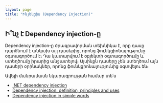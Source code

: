 ```yaml
---
layout: page
title: "Ինյեկցիա (Dependency Injection)" 
---
```


## Ի՞նչ է Dependency injection-ը

Dependency injection-ը ծրագրավորման տեխնիկա է, որը դասը դարձնում է անկախ այլ դասերից, որոնց ֆունկցիոնալությունը օգտագործում է։ Դա կատարվում է օբյեկտի օգտագործումը և ստեղծումը իրարից անջատելով։ Այսինքն դասերը չեն ստեղծում այն դասերի օրինակներ, որոնց ֆունկցիոնալությունից օգտվելու են։

Ավելի մանրամասն նկարագրության համար տե՛ս

- [.NET dependency injection](https://learn.microsoft.com/en-us/dotnet/core/extensions/dependency-injection)
- [Dependency injection: definition, principles and uses](https://www.growin.com/what-is-dependency-injection)
- [Dependency injection in simple words](https://learn.microsoft.com/en-us/aspnet/core/fundamentals/configuration/)
